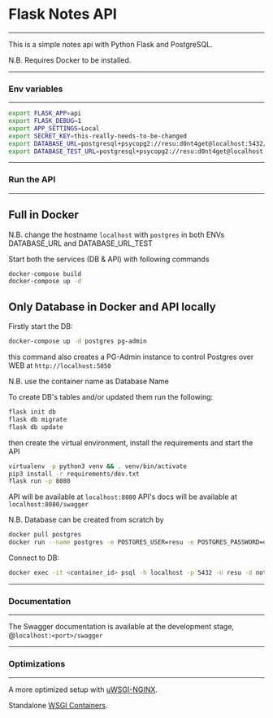 # Flask Notes API
---------------------
This is a simple notes api with Python Flask and PostgreSQL.

N.B. Requires Docker to be installed.

---

### Env variables
--------------------
```bash
export FLASK_APP=api
export FLASK_DEBUG=1
export APP_SETTINGS=Local
export SECRET_KEY=this-really-needs-to-be-changed
export DATABASE_URL=postgresql+psycopg2://resu:d0nt4get@localhost:5432/notes
export DATABASE_TEST_URL=postgresql+psycopg2://resu:d0nt4get@localhost:5432/notes-test
```

---

### Run the API
---------------
## Full in Docker

N.B. change the hostname ```localhost``` with ```postgres``` in both ENVs DATABASE_URL and DATABASE_URL_TEST 

Start both the services (DB & API) with following commands
```bash
docker-compose build
docker-compose up -d
```

## Only Database in Docker and API locally
Firstly start the DB:
```bash
docker-compose up -d postgres pg-admin
```
this command also creates a PG-Admin instance to control Postgres over WEB at ```http://localhost:5050```

N.B. 
use the container name as Database Name 

To create DB's tables and/or updated them run the following:
```bash
flask init db
flask db migrate
flask db update
```

then create the virtual environment, install the requirements and start the API
```bash
virtualenv -p python3 venv && . venv/bin/activate
pip3 install -r requirements/dev.txt
flask run -p 8080
```

API  will be available at ```localhost:8080```
API's docs will be available at ```localhost:8080/swagger```

N.B.
Database can be created from scratch by
```bash
docker pull postgres
docker run --name postgres -e POSTGRES_USER=resu -e POSTGRES_PASSWORD=d0nt4get -p 5432:5432 -d notes
```

Connect to DB:
```bash
docker exec -it <container_id> psql -h localhost -p 5432 -U resu -d notes -W
```

---

### Documentation
-----------------
The Swagger documentation is available at the development stage, @```localhost:<port>/swagger```

---

### Optimizations
-----------------
A more optimized setup with [uWSGI-NGINX](https://flask.palletsprojects.com/en/1.1.x/deploying/uwsgi/).

Standalone [WSGI Containers](https://flask.palletsprojects.com/en/1.1.x/deploying/wsgi-standalone/).